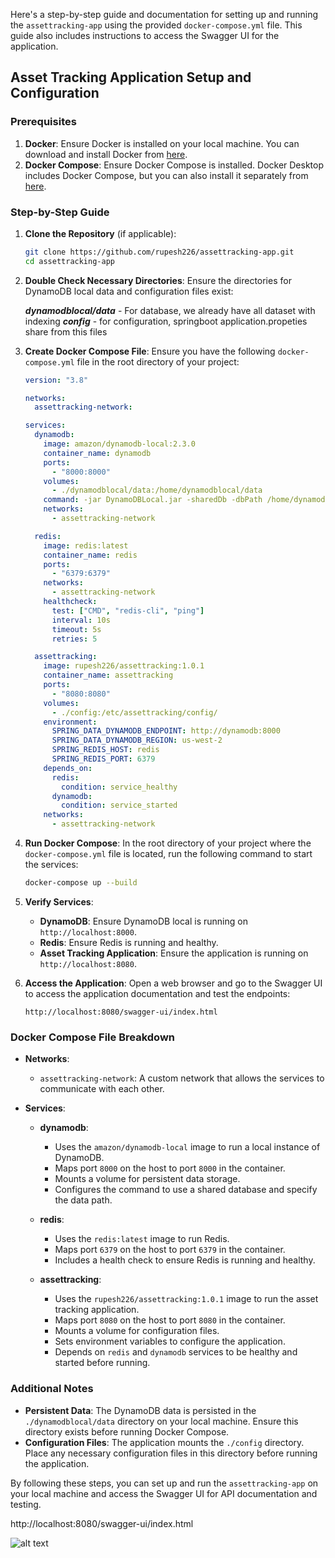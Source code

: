 Here's a step-by-step guide and documentation for setting up and running the `assettracking-app` using the provided `docker-compose.yml` file. This guide also includes instructions to access the Swagger UI for the application.

## Asset Tracking Application Setup and Configuration

### Prerequisites

1. **Docker**: Ensure Docker is installed on your local machine. You can download and install Docker from [here](https://www.docker.com/products/docker-desktop).
2. **Docker Compose**: Ensure Docker Compose is installed. Docker Desktop includes Docker Compose, but you can also install it separately from [here](https://docs.docker.com/compose/install/).

### Step-by-Step Guide

1. **Clone the Repository** (if applicable):

   ```bash
   git clone https://github.com/rupesh226/assettracking-app.git
   cd assettracking-app
   ```

2. **Double Check Necessary Directories**:
   Ensure the directories for DynamoDB local data and configuration files exist:

   **_dynamodblocal/data_** - For database, we already have all dataset with indexing
   **_config_** - for configuration, springboot application.propeties share from this files

3. **Create Docker Compose File**:
   Ensure you have the following `docker-compose.yml` file in the root directory of your project:

   ```yaml
   version: "3.8"

   networks:
     assettracking-network:

   services:
     dynamodb:
       image: amazon/dynamodb-local:2.3.0
       container_name: dynamodb
       ports:
         - "8000:8000"
       volumes:
         - ./dynamodblocal/data:/home/dynamodblocal/data
       command: -jar DynamoDBLocal.jar -sharedDb -dbPath /home/dynamodblocal/data
       networks:
         - assettracking-network

     redis:
       image: redis:latest
       container_name: redis
       ports:
         - "6379:6379"
       networks:
         - assettracking-network
       healthcheck:
         test: ["CMD", "redis-cli", "ping"]
         interval: 10s
         timeout: 5s
         retries: 5

     assettracking:
       image: rupesh226/assettracking:1.0.1
       container_name: assettracking
       ports:
         - "8080:8080"
       volumes:
         - ./config:/etc/assettracking/config/
       environment:
         SPRING_DATA_DYNAMODB_ENDPOINT: http://dynamodb:8000
         SPRING_DATA_DYNAMODB_REGION: us-west-2
         SPRING_REDIS_HOST: redis
         SPRING_REDIS_PORT: 6379
       depends_on:
         redis:
           condition: service_healthy
         dynamodb:
           condition: service_started
       networks:
         - assettracking-network
   ```

4. **Run Docker Compose**:
   In the root directory of your project where the `docker-compose.yml` file is located, run the following command to start the services:

   ```bash
   docker-compose up --build
   ```

5. **Verify Services**:

   - **DynamoDB**: Ensure DynamoDB local is running on `http://localhost:8000`.
   - **Redis**: Ensure Redis is running and healthy.
   - **Asset Tracking Application**: Ensure the application is running on `http://localhost:8080`.

6. **Access the Application**:
   Open a web browser and go to the Swagger UI to access the application documentation and test the endpoints:
   ```
   http://localhost:8080/swagger-ui/index.html
   ```

### Docker Compose File Breakdown

- **Networks**:

  - `assettracking-network`: A custom network that allows the services to communicate with each other.

- **Services**:

  - **dynamodb**:

    - Uses the `amazon/dynamodb-local` image to run a local instance of DynamoDB.
    - Maps port `8000` on the host to port `8000` in the container.
    - Mounts a volume for persistent data storage.
    - Configures the command to use a shared database and specify the data path.

  - **redis**:

    - Uses the `redis:latest` image to run Redis.
    - Maps port `6379` on the host to port `6379` in the container.
    - Includes a health check to ensure Redis is running and healthy.

  - **assettracking**:
    - Uses the `rupesh226/assettracking:1.0.1` image to run the asset tracking application.
    - Maps port `8080` on the host to port `8080` in the container.
    - Mounts a volume for configuration files.
    - Sets environment variables to configure the application.
    - Depends on `redis` and `dynamodb` services to be healthy and started before running.

### Additional Notes

- **Persistent Data**: The DynamoDB data is persisted in the `./dynamodblocal/data` directory on your local machine. Ensure this directory exists before running Docker Compose.
- **Configuration Files**: The application mounts the `./config` directory. Place any necessary configuration files in this directory before running the application.

By following these steps, you can set up and run the `assettracking-app` on your local machine and access the Swagger UI for API documentation and testing.

http://localhost:8080/swagger-ui/index.html

![alt text](http://url/to/img.png)
